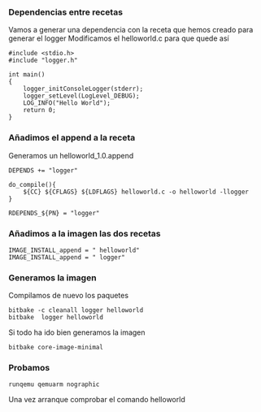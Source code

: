 ### Dependencias entre recetas

Vamos a generar una dependencia con la receta que hemos creado para generar el logger
Modificamos el helloworld.c para que quede así

	#include <stdio.h>
	#include "logger.h"

	int main()
	{
	    logger_initConsoleLogger(stderr);
	    logger_setLevel(LogLevel_DEBUG);
	    LOG_INFO("Hello World");
	    return 0;
	}


### Añadimos el append a la receta

Generamos un helloworld_1.0.append

	DEPENDS += "logger"

	do_compile(){
	    ${CC} ${CFLAGS} ${LDFLAGS} helloworld.c -o helloworld -llogger
	}

	RDEPENDS_${PN} = "logger"

### Añadimos a la imagen las dos recetas

	IMAGE_INSTALL_append = " helloworld"
	IMAGE_INSTALL_append = " logger"
	
### Generamos la imagen

Compilamos de nuevo los paquetes

	bitbake -c cleanall logger helloworld
	bitbake  logger helloworld
	
Si todo ha ido bien generamos la imagen

	bitbake core-image-minimal
	
### Probamos 

	runqemu qemuarm nographic
	
Una vez arranque comprobar el comando helloworld
